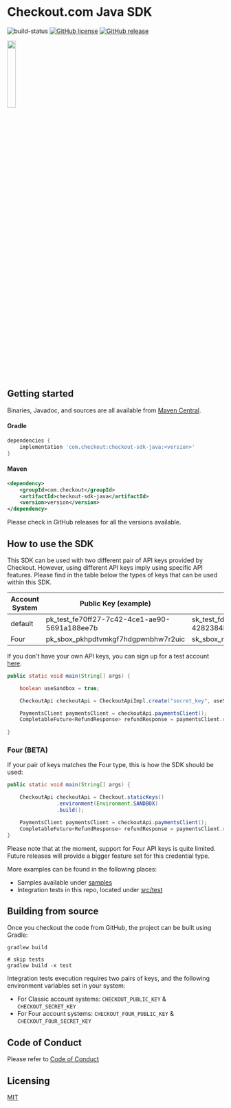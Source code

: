 # Checkout.com Java SDK

![build-status](https://github.com/checkout/checkout-sdk-java/workflows/build-master/badge.svg) [![GitHub license](https://img.shields.io/github/license/checkout/checkout-sdk-java.svg)](https://github.com/checkout/checkout-sdk-java/blob/master/LICENSE) [![GitHub release](https://img.shields.io/github/release/checkout/checkout-sdk-java.svg)](https://GitHub.com/checkout/checkout-sdk-java/releases/)

<p><img src="https://i.ibb.co/6FrwfWt/Screenshot-2020-07-17-at-18-13-39.png" width="20%"></p>

## Getting started

Binaries, Javadoc, and sources are all available from [Maven Central](https://search.maven.org/artifact/com.checkout/checkout-sdk-java).

#### Gradle

```groovy
dependencies {
    implementation 'com.checkout:checkout-sdk-java:<version>'
}
```
#### Maven

```xml
<dependency>
    <groupId>com.checkout</groupId>
    <artifactId>checkout-sdk-java</artifactId>
    <version>version</version>
</dependency>
```

Please check in GitHub releases for all the versions available.

## How to use the SDK

This SDK can be used with two different pair of API keys provided by Checkout. However, using different API keys imply using specific API features. Please find in the table below the types of keys that can be used within this SDK.

| Account System | Public Key (example)                         | Secret Key (example)                         |
| -------------- | -------------------------------------------- | -------------------------------------------- |
| default        | pk_test_fe70ff27-7c42-4ce1-ae90-5691a188ee7b | sk_test_fde517a8-3z01-41ef-b4bd-4282384b0a64 |
| Four           | pk_sbox_pkhpdtvmkgf7hdgpwnbhw7r2uic          | sk_sbox_m73dzypy7cf3gfd46xr4yj5xo4e          |

If you don't have your own API keys, you can sign up for a test account [here](https://www.checkout.com/get-test-account).

```java
public static void main(String[] args) {

    boolean useSandbox = true;

    CheckoutApi checkoutApi = CheckoutApiImpl.create("secret_key", useSandbox, "public_key");

    PaymentsClient paymentsClient = checkoutApi.paymentsClient();
    CompletableFuture<RefundResponse> refundResponse = paymentsClient.refundAsync("payment_id");
    
}
```

### Four (BETA)

If your pair of keys matches the Four type, this is how the SDK should be used:

```java
public static void main(String[] args) {

    CheckoutApi checkoutApi = Checkout.staticKeys()
                .environment(Environment.SANDBOX)
                .build();

    PaymentsClient paymentsClient = checkoutApi.paymentsClient();
    CompletableFuture<RefundResponse> refundResponse = paymentsClient.refundPayment("payment_id");
}
```

Please note that at the moment, support for Four API keys is quite limited. Future releases will provide a bigger feature set for this credential type.

More examples can be found in the following places:

* Samples available under [samples](/samples)
* Integration tests in this repo, located under [src/test](/src/test)

## Building from source

Once you checkout the code from GitHub, the project can be built using Gradle:

```
gradlew build

# skip tests
gradlew build -x test
```

Integration tests execution requires two pairs of keys, and the following environment variables set in your system:

* For Classic account systems: `CHECKOUT_PUBLIC_KEY` & `CHECKOUT_SECRET_KEY`
* For Four account systems: `CHECKOUT_FOUR_PUBLIC_KEY` & `CHECKOUT_FOUR_SECRET_KEY`

## Code of Conduct

Please refer to [Code of Conduct](CODE_OF_CONDUCT.md)

## Licensing

[MIT](https://github.com/checkout/checkout-sdk-java/blob/dev/LICENSE.md)

